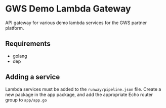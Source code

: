 # GWS Demo Lambda Gateway

API gateway for various demo lambda services for the GWS partner platform.

## Requirements

- golang
- dep

## Adding a service

Lambda services must be added to the `runway/pipeline.json` file. Create a new package in the app package, and add the appropriate Echo router group to `app/app.go`
